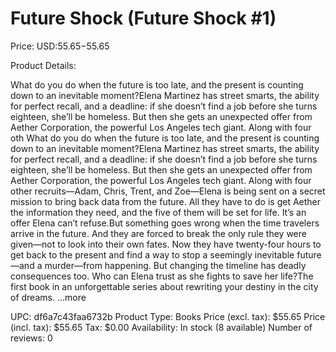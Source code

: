# Future Shock (Future Shock #1)

Price: USD:$55.65-$55.65

Product Details:

What do you do when the future is too late, and the present is counting down to an inevitable moment?Elena Martinez has street smarts, the ability for perfect recall, and a deadline: if she doesn’t find a job before she turns eighteen, she’ll be homeless. But then she gets an unexpected offer from Aether Corporation, the powerful Los Angeles tech giant. Along with four oth What do you do when the future is too late, and the present is counting down to an inevitable moment?Elena Martinez has street smarts, the ability for perfect recall, and a deadline: if she doesn’t find a job before she turns eighteen, she’ll be homeless. But then she gets an unexpected offer from Aether Corporation, the powerful Los Angeles tech giant. Along with four other recruits—Adam, Chris, Trent, and Zoe—Elena is being sent on a secret mission to bring back data from the future. All they have to do is get Aether the information they need, and the five of them will be set for life. It’s an offer Elena can’t refuse.But something goes wrong when the time travelers arrive in the future. And they are forced to break the only rule they were given—not to look into their own fates. Now they have twenty-four hours to get back to the present and find a way to stop a seemingly inevitable future—and a murder—from happening. But changing the timeline has deadly consequences too. Who can Elena trust as she fights to save her life?The first book in an unforgettable series about rewriting your destiny in the city of dreams. ...more

UPC: df6a7c43faa6732b
Product Type: Books
Price (excl. tax): $55.65
Price (incl. tax): $55.65
Tax: $0.00
Availability: In stock (8 available)
Number of reviews: 0